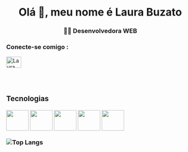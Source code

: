 <h1 align="center">Olá 👋, meu nome é Laura Buzato</h1>
<h3 align="center"> 👩‍💻 Desenvolvedora WEB</h3> 
<h3 align="left"> Conecte-se comigo : </h3>
<p align="left">
<a href="https://www.linkedin.com/in/laurabuzato/"  target="blank"><img align="center" src="https://raw.githubusercontent.com/rahuldkjain/github-profile-readme-generator/master/src/images/icons/Social/linked-in-alt.svg" alt="Laura Buzato" height="30" width="40" /></a></p><h3 align="left">
<hl/>
<div style="display: inline_block"><br>
   <h3> Tecnologias </h3>
<img width = 60px src="https://cdn.jsdelivr.net/gh/devicons/devicon/icons/html5/html5-original-wordmark.svg" width="55" height="55" />
<img width = 60px src="https://cdn.jsdelivr.net/gh/devicons/devicon/icons/css3/css3-original-wordmark.svg" width="55" height="55" />
<img width = 60px src="https://cdn.jsdelivr.net/gh/devicons/devicon/icons/javascript/javascript-original.svg" width="55" height="55"/>
<img width = 60px src="https://cdn.jsdelivr.net/gh/devicons/devicon/icons/react/react-original-wordmark.svg"width="55" height="55" />        
<img width = 60px src="https://cdn.jsdelivr.net/gh/devicons/devicon/icons/python/python-original.svg width="55" height="55""/>

![Top Langs](https://github-readme-stats.vercel.app/api/top-langs/?username=laurabuzato\&layout=compact)

